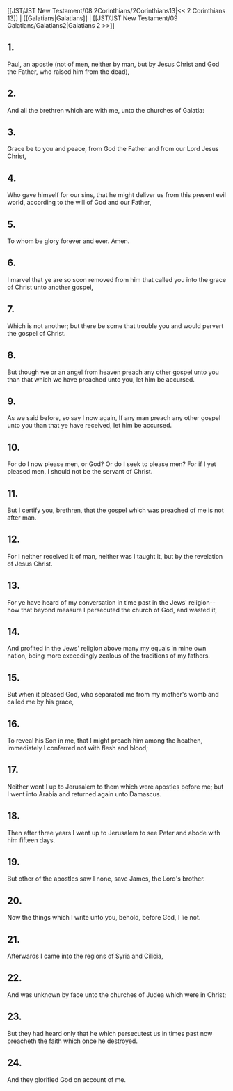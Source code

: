 [[JST/JST New Testament/08 2Corinthians/2Corinthians13|<< 2 Corinthians 13]] | [[Galatians|Galatians]] | [[JST/JST New Testament/09 Galatians/Galatians2|Galatians 2 >>]]
## 1.
Paul, an apostle (not of men, neither by man, but by Jesus Christ and God the Father, who raised him from the dead),
## 2.
And all the brethren which are with me, unto the churches of Galatia:
## 3.
Grace be to you and peace, from God the Father and from our Lord Jesus Christ,
## 4.
Who gave himself for our sins, that he might deliver us from this present evil world, according to the will of God and our Father,
## 5.
To whom be glory forever and ever. Amen.
## 6.
I marvel that ye are so soon removed from him that called you into the grace of Christ unto another gospel,
## 7.
Which is not another; but there be some that trouble you and would pervert the gospel of Christ.
## 8.
But though we or an angel from heaven preach any other gospel unto you than that which we have preached unto you, let him be accursed.
## 9.
As we said before, so say I now again, If any man preach any other gospel unto you than that ye have received, let him be accursed.
## 10.
For do I now please men, or God? Or do I seek to please men? For if I yet pleased men, I should not be the servant of Christ.
## 11.
But I certify you, brethren, that the gospel which was preached of me is not after man.
## 12.
For I neither received it of man, neither was I taught it, but by the revelation of Jesus Christ.
## 13.
For ye have heard of my conversation in time past in the Jews\' religion\--how that beyond measure I persecuted the church of God, and wasted it,
## 14.
And profited in the Jews\' religion above many my equals in mine own nation, being more exceedingly zealous of the traditions of my fathers.
## 15.
But when it pleased God, who separated me from my mother\'s womb and called me by his grace,
## 16.
To reveal his Son in me, that I might preach him among the heathen, immediately I conferred not with flesh and blood;
## 17.
Neither went I up to Jerusalem to them which were apostles before me; but I went into Arabia and returned again unto Damascus.
## 18.
Then after three years I went up to Jerusalem to see Peter and abode with him fifteen days.
## 19.
But other of the apostles saw I none, save James, the Lord\'s brother.
## 20.
Now the things which I write unto you, behold, before God, I lie not.
## 21.
Afterwards I came into the regions of Syria and Cilicia,
## 22.
And was unknown by face unto the churches of Judea which were in Christ;
## 23.
But they had heard only that he which persecutest us in times past now preacheth the faith which once he destroyed.
## 24.
And they glorified God on account of me.

